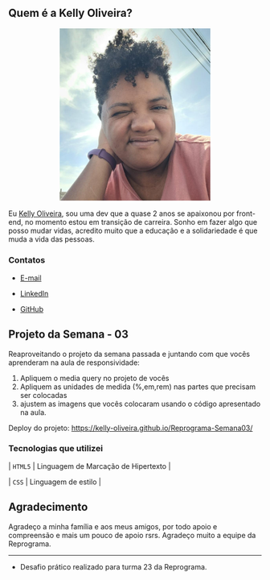 ## Quem é a Kelly Oliveira? 

<div align="center">
 <img src='https://github.com/Kelly-Oliveira/Reprograma-Semana01/blob/master/photo-perfil/photo-perfil.jpg' width=300 alt='foto da Kelly' >
</div>

Eu [Kelly Oliveira](http://instagram.com/kelly_amenduuim), sou uma dev que a quase 2 anos se apaixonou por front-end, no momento estou em transição de carreira. Sonho em fazer algo que posso mudar vidas, acredito muito que a educação e a solidariedade é que muda a vida das pessoas.

### Contatos

-  [E-mail](kelly.rodrigues.oliveira@gmail.com) 

-  [LinkedIn](https://www.linkedin.com/in/kelly-rodrigues-de-oliveira-21178132/) 

-  [GitHub](https://github.com/Kelly-Oliveira)

## Projeto da Semana - 03

 <p>

  Reaproveitando o projeto da semana passada e juntando com que vocês aprenderam na aula de responsividade: 
  <br />
   1) Apliquem o media query no projeto de vocês  <br />
   2) Apliquem as unidades de medida (%,em,rem) nas partes que precisam ser colocadas <br />
   3) ajustem as imagens que vocês colocaram usando o código apresentado na aula.  <br />
   
  Deploy do projeto: https://kelly-oliveira.github.io/Reprograma-Semana03/
</p>


###  Tecnologias que utilizei
  
  | `HTML5` | Linguagem de Marcação de Hipertexto |

  | `CSS` | Linguagem de estilo |
 
## Agradecimento
  Agradeço a minha família e aos meus amigos, por todo apoio e compreensão e mais um pouco de apoio rsrs.
  Agradeço muito a equipe da Reprograma.


<hr />

- Desafio prático realizado para turma 23 da Reprograma.
